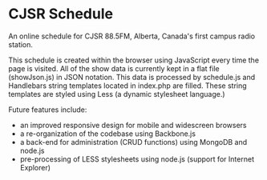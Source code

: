 CJSR Schedule
=============

An online schedule for CJSR 88.5FM, Alberta, Canada's first campus radio station.

This schedule is created within the browser using JavaScript every time the page is visited.
All of the show data is currently kept in a flat file (showJson.js) in JSON notation.
This data is processed by schedule.js and Handlebars string templates located in index.php are filled.
These string templates are styled using Less (a dynamic stylesheet language.)


Future features include:
  - an improved responsive design for mobile and widescreen browsers
  - a re-organization of the codebase using Backbone.js
  - a back-end for administration (CRUD functions) using MongoDB and node.js
  - pre-processing of LESS stylesheets using node.js (support for Internet Explorer)
